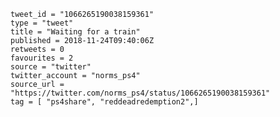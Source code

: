 ```
tweet_id = "1066265190038159361"
type = "tweet"
title = "Waiting for a train"
published = 2018-11-24T09:40:06Z
retweets = 0
favourites = 2
source = "twitter"
twitter_account = "norms_ps4"
source_url = "https://twitter.com/norms_ps4/status/1066265190038159361"
tag = [ "ps4share", "reddeadredemption2",]
```

<p class='image'><img src='http://mnf.m17s.net/2018/11/24/Dswiib8XgAAOblW.jpg' alt=''></p>

